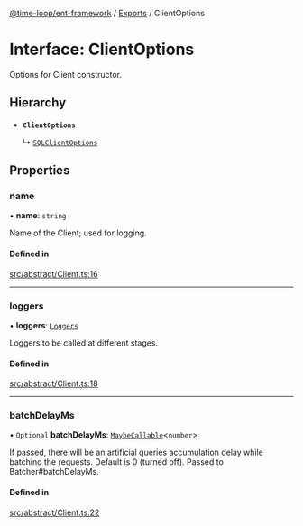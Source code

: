 [@time-loop/ent-framework](../README.md) / [Exports](../modules.md) / ClientOptions

# Interface: ClientOptions

Options for Client constructor.

## Hierarchy

- **`ClientOptions`**

  ↳ [`SQLClientOptions`](SQLClientOptions.md)

## Properties

### name

• **name**: `string`

Name of the Client; used for logging.

#### Defined in

[src/abstract/Client.ts:16](https://github.com/clickup/ent-framework/blob/master/src/abstract/Client.ts#L16)

___

### loggers

• **loggers**: [`Loggers`](Loggers.md)

Loggers to be called at different stages.

#### Defined in

[src/abstract/Client.ts:18](https://github.com/clickup/ent-framework/blob/master/src/abstract/Client.ts#L18)

___

### batchDelayMs

• `Optional` **batchDelayMs**: [`MaybeCallable`](../modules.md#maybecallable)<`number`\>

If passed, there will be an artificial queries accumulation delay while
batching the requests. Default is 0 (turned off). Passed to
Batcher#batchDelayMs.

#### Defined in

[src/abstract/Client.ts:22](https://github.com/clickup/ent-framework/blob/master/src/abstract/Client.ts#L22)
